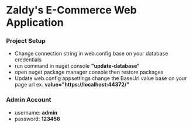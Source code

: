 # Zaldy's E-Commerce Web Application
<h3>Project Setup</h3>
<ul>
  <li>Change connection string in web.config base on your database credentials</li>
<li>run command in nuget console <b>"update-database"</b></li>
  <li>open nuget package manager console then restore packages</li>
<li>Update web.config appsettings change the BaseUrl value base on your page url ex. <b>value="https://localhost:44372/"</b></li>
</ul>

<h3>Admin Account</h3>
<ul>
<li>username: <b>admin</b></li>
<li>password: <b>123456</b></li>
</ul>


